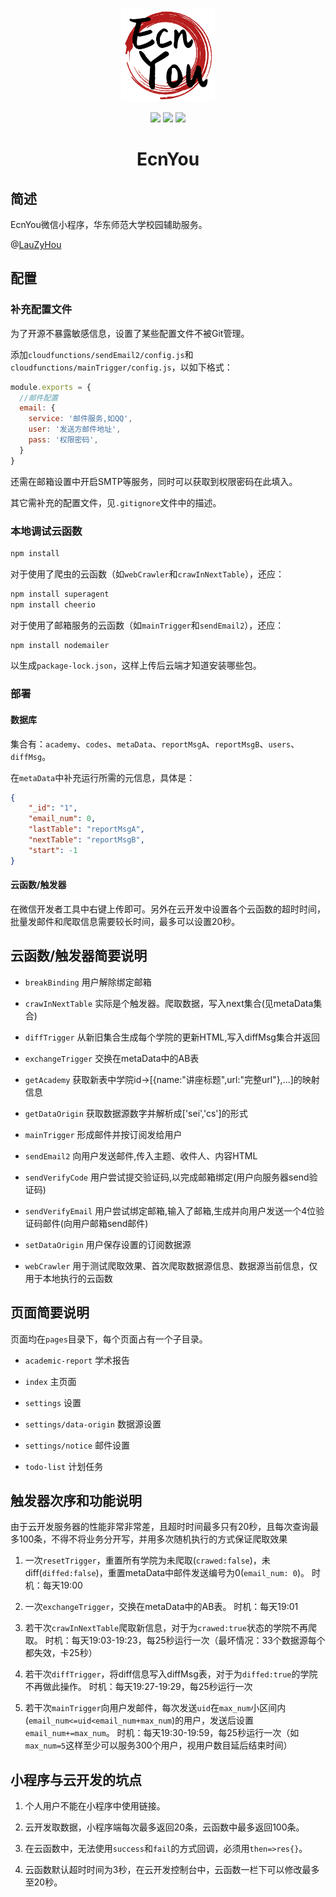 <p align="center">
<img src="./README_PIC/ecnyou.png" width="150px" height="150px"/>
</p>

<p align="center">
<img src="https://img.shields.io/badge/Node-10.16.3-brightgreen.svg"/>
<img src="https://img.shields.io/badge/npm-6.9.0-ff69b4.svg"/>
<img src="https://img.shields.io/badge/调试基础库-2.8.1-blue.svg"/>
</p>

<h1 align="center">EcnYou</h1>

## 简述

EcnYou微信小程序，华东师范大学校园辅助服务。

@<a href="https://github.com/LauZyHou" target="_blank">LauZyHou</a>


## 配置

### 补充配置文件

为了开源不暴露敏感信息，设置了某些配置文件不被Git管理。

添加`cloudfunctions/sendEmail2/config.js`和`cloudfunctions/mainTrigger/config.js`，以如下格式：

```js
module.exports = {
  //邮件配置
  email: {
    service: '邮件服务,如QQ',
    user: '发送方邮件地址',
    pass: '权限密码',
  }
}
```

还需在邮箱设置中开启SMTP等服务，同时可以获取到权限密码在此填入。

其它需补充的配置文件，见`.gitignore`文件中的描述。

### 本地调试云函数

```bash
npm install
```

对于使用了爬虫的云函数（如`webCrawler`和`crawInNextTable`），还应：

```bash
npm install superagent
npm install cheerio
```

对于使用了邮箱服务的云函数（如`mainTrigger`和`sendEmail2`），还应：

```bash
npm install nodemailer
```

以生成`package-lock.json`，这样上传后云端才知道安装哪些包。

### 部署

#### 数据库

集合有：`academy`、`codes`、`metaData`、`reportMsgA`、`reportMsgB`、`users`、`diffMsg`。

在`metaData`中补充运行所需的元信息，具体是：

```json
{
    "_id": "1",
    "email_num": 0,
    "lastTable": "reportMsgA",
    "nextTable": "reportMsgB",
    "start": -1
}
```

#### 云函数/触发器

在微信开发者工具中右键上传即可。另外在云开发中设置各个云函数的超时时间，批量发邮件和爬取信息需要较长时间，最多可以设置20秒。

## 云函数/触发器简要说明

- `breakBinding` 用户解除绑定邮箱

- `crawInNextTable` 实际是个触发器。爬取数据，写入next集合(见metaData集合)

- `diffTrigger` 从新旧集合生成每个学院的更新HTML,写入diffMsg集合并返回

- `exchangeTrigger` 交换在metaData中的AB表

- `getAcademy` 获取新表中学院id->[{name:"讲座标题",url:"完整url"},...]的映射信息

- `getDataOrigin` 获取数据源数字并解析成['sei','cs']的形式

- `mainTrigger` 形成邮件并按订阅发给用户

- `sendEmail2` 向用户发送邮件,传入主题、收件人、内容HTML

- `sendVerifyCode` 用户尝试提交验证码,以完成邮箱绑定(用户向服务器send验证码)

- `sendVerifyEmail` 用户尝试绑定邮箱,输入了邮箱,生成并向用户发送一个4位验证码邮件(向用户邮箱send邮件)

- `setDataOrigin` 用户保存设置的订阅数据源

- `webCrawler` 用于测试爬取效果、首次爬取数据源信息、数据源当前信息，仅用于本地执行的云函数

## 页面简要说明

页面均在`pages`目录下，每个页面占有一个子目录。

- `academic-report` 学术报告

- `index` 主页面

- `settings` 设置

- `settings/data-origin` 数据源设置

- `settings/notice` 邮件设置

- `todo-list` 计划任务

## 触发器次序和功能说明

由于云开发服务器的性能非常非常差，且超时时间最多只有20秒，且每次查询最多100条，不得不将业务分开写，并用多次随机执行的方式保证爬取效果

1. 一次`resetTrigger`，重置所有学院为未爬取(`crawed:false`)，未diff(`diffed:false`)，重置metaData中邮件发送编号为0(`email_num: 0`)。
时机：每天19:00

2. 一次`exchangeTrigger`，交换在metaData中的AB表。
时机：每天19:01

3. 若干次`crawInNextTable`爬取新信息，对于为`crawed:true`状态的学院不再爬取。
时机：每天19:03-19:23，每25秒运行一次（最坏情况：33个数据源每个都失效，卡25秒）

4. 若干次`diffTrigger`，将diff信息写入diffMsg表，对于为`diffed:true`的学院不再做此操作。
时机：每天19:27-19:29，每25秒运行一次

5. 若干次`mainTrigger`向用户发邮件，每次发送`uid`在`max_num`小区间内(`email_num<=uid<email_num+max_num`)的用户，发送后设置`email_num+=max_num`。
时机：每天19:30-19:59，每25秒运行一次（如`max_num=5`这样至少可以服务300个用户，视用户数目延后结束时间）

## 小程序与云开发的坑点

1. 个人用户不能在小程序中使用链接。

2. 云开发取数据，小程序端每次最多返回20条，云函数中最多返回100条。

3. 在云函数中，无法使用`success`和`fail`的方式回调，必须用`then=>res{}`。

4. 云函数默认超时时间为3秒，在云开发控制台中，云函数一栏下可以修改最多至20秒。

